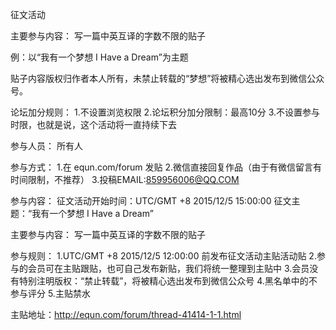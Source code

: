 征文活动

主要参与内容：
写一篇中英互译的字数不限的贴子

例：以“我有一个梦想 I Have a Dream”为主题

贴子内容版权归作者本人所有，未禁止转载的“梦想”将被精心选出发布到微信公众号。

论坛加分规则：
1.不设置浏览权限
2.论坛积分加分限制：最高10分
3.不设置参与时限，也就是说，这个活动将一直持续下去

参与人员：
所有人

参与方式：
1.在 equn.com/forum 发贴
2.微信直接回复作品（由于有微信留言有时间限制，不推荐）
3.投稿EMAIL:859956006@QQ.COM

参与内容：
征文活动开始时间：UTC/GMT +8 2015/12/5 15:00:00
征文主题：“我有一个梦想 I Have a Dream”

主要参与内容：
写一篇中英互译的字数不限的贴子

参与规则：
1.UTC/GMT +8 2015/12/5 12:00:00 前发布征文活动主贴活动贴
2.参与的会员可在主贴跟贴，也可自己发布新贴，我们将统一整理到主贴中
3.会员没有特别注明版权：“禁止转载”，将被精心选出发布到微信公众号
4.黑名单中的不参与评分
5.主贴禁水

主贴地址：http://equn.com/forum/thread-41414-1-1.html